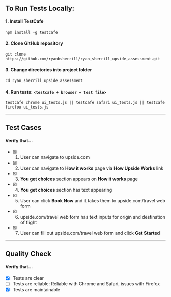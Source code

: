 ## To Run Tests Locally:

#### 1. Install TestCafe
`npm install -g testcafe`

#### 2. Clone GitHub repository
`git clone https://github.com/ryanbsherrill/ryan_sherrill_upside_assessment.git`

#### 3. Change directories into project folder
`cd ryan_sherrill_upside_assessment`

#### 4. Run tests: ```<testcafe + browser + test file>```
`testcafe chrome ui_tests.js || testcafe safari ui_tests.js || testcafe firefox ui_tests.js`
____________________________________________________________________________________________

## Test Cases

#### Verify that...

- [x] 1. User can navigate to upside.com
- [x] 2. User can navigate to **How it works** page via **How Upside Works** link
- [x] 3. **You get choices** section appears on **How it works** page
- [x] 4. **You get choices** section has text appearing
- [x] 5. User can click **Book Now** and it takes them to upside.com/travel web form
- [x] 6. upside.com/travel web form has text inputs for origin and destination of flight
- [x] 7. User can fill out upside.com/travel web form and click **Get Started**
____________________________________________________________________________________________

## Quality Check

#### Verify that...

- [x] Tests are clear
- [ ] Tests are reliable: Reliable with Chrome and Safari, issues with Firefox
- [x] Tests are maintainable
